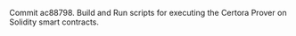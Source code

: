 Commit ac88798.                    Build and Run scripts for executing the Certora Prover on Solidity smart contracts.